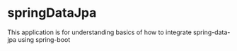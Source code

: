 # springDataJpa

This application is for understanding basics of how to integrate spring-data-jpa using spring-boot 
